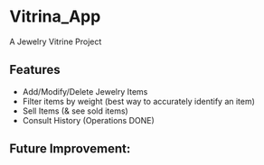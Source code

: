 # Vitrina_App
A Jewelry Vitrine Project
## Features
- Add/Modify/Delete Jewelry Items
- Filter items by weight (best way to accurately identify an item)
- Sell Items (& see sold items)
- Consult History (Operations DONE)
  

## Future Improvement:
